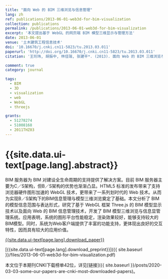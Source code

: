```yaml
---
title: "面向 Web 的 BIM 三维浏览与信息管理"
lang: zh
ref: publications/2013-06-01-web3d-for-bim-visualization
collection: publications
permalink: /publications/2013-06-01-web3d-for-bim-visualization
excerpt: '本文提出基于 WebGL 的网页端 BIM 模型三维显示与管理方法'
date: 2013-06-01
venue: '土木建筑工程信息技术'
doi: '10.16670/j.cnki.cn11-5823/tu.2013.03.011'
paperurl: 'http://doi.org/10.16670/j.cnki.cn11-5823/tu.2013.03.011'
citation: '王珩玮, 胡振中, 林佳瑞, 张建平*. (2013). 面向 Web 的 BIM 三维浏览与信息管理. <i>土木建筑工程信息技术</i>, 5(3), 1-7. doi: 10.16670/j.cnki.cn11-5823/tu.2013.03.011'

comment: true
category: journal

tags: 
  - BIM
  - 3D
  - visualization
  - web
  - WebGL
  - threejs

grants:
  - 51278274
  - 51008168
  - 2011THZ03
---
```



{{site.data.ui-text[page.lang].abstract}}
====

BIM 服务器为 BIM 对建设全生命周期的支持提供了解决方案。目前 BIM 服务器主要为C／S架构，但B／S架构的优势也渐渐凸显。HTML5 标准的发布带来了支持浏览器硬件图形加速的 WebGL 技术，更带来了一系列划时代的 Web 技术。从而为实现B／S架构下的BIM信息管理与模型三维浏览奠定了基础。本文分析了 BIM 的模型信息范围与表达形式，研究了基于 WebGL 框架 Three.js 的 BIM 模型显示技术以及面向 Web 的 BIM 信息管理技术，开发了 BIM 模型三维浏览与信息显管理系统。应用表明，系统的图形平台性能稳定，渲染效果较好，能够支持较大的BIM模型。同时，系统为Web客户端提供了丰富的功能支持，更体现出良好的交互特性，因而具有较大的应用价值。

[{{site.data.ui-text[page.lang].download_paper}}](http://doi.org/10.16670/j.cnki.cn11-5823/tu.2013.03.011)

[{{site.data.ui-text[page.lang].download_preprint}}]({{ site.baseurl }}/files/2013-06-01-web3d-for-bim-visualization.pdf)

本文位于本期刊CNKI下载榜单42位，详见[链接]({{ site.baseurl }}/posts/2020-03-03-some-our-papers-are-cnki-most-downloaded-papers)。
